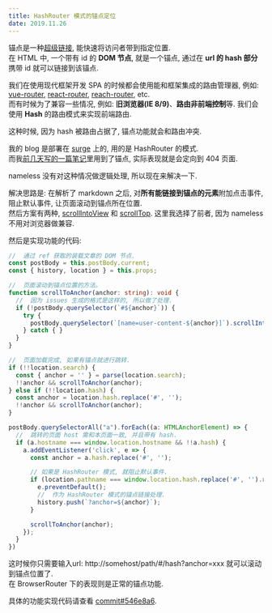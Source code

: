 ```yaml
---
title: HashRouter 模式的锚点定位
date: 2019.11.26
---
```




锚点是一种[超级链接](https://en.wiktionary.org/wiki/Hyperlink), 能快速将访问者带到指定位置.<br>
在 HTML 中, 一个带有 id 的 **DOM 节点**, 就是一个锚点, 通过在 **url 的 hash 部分**携带 id 就可以链接到该锚点.

我们在使用现代框架开发 SPA 的时候都会使用能和框架集成的路由管理器, 例如: [vue-router](https://router.vuejs.org/zh/), [react-router](https://reacttraining.com/react-router/), [reach-router](https://reach.tech/router), etc.<br>
而有时候为了兼容一些情况, 例如: **旧浏览器(IE 8/9)**、**路由非前端控制**等. 我们会使用 **Hash** 的路由模式来实现前端路由.

这种时候, 因为 hash 被路由占据了, 锚点功能就会和路由冲突.

我的 blog 是部署在 [surge](https://surge.sh/) 上的, 用的是 HashRouter 的模式.<br>
而我[前几天写的一篇笔记](9)里用到了锚点, 实际表现就是会定向到 404 页面.

nameless 没有对这种情况做逻辑处理, 所以现在来解决一下.

解决思路是: 在解析了 markdown 之后, 对**所有能链接到锚点的元素**附加点击事件, 阻止默认事件, 让页面滚动到锚点所在位置.<br>
然后方案有两种, [scrollIntoView](https://developer.mozilla.org/zh-CN/docs/Web/API/Element/scrollIntoView) 和 [scrollTop](https://developer.mozilla.org/zh-CN/docs/Web/API/Element/scrollTop). 这里我选择了前者, 因为 nameless 不用对浏览器做兼容.

然后是实现功能的代码:
```typescript
//  通过 ref 获取的装载文章的 DOM 节点.
const postBody = this.postBody.current;
const { history, location } = this.props;

//  页面滚动到锚点位置的方法。
function scrollToAnchor(anchor: string): void {
  //  因为 issues 生成的格式是这样的, 所以做了处理.
  if (!postBody.querySelector(`#${anchor}`)) {
    try {
      postBody.querySelector(`[name=user-content-${anchor}]`).scrollIntoView();
    } catch { }
  }
}

//  页面加载完成, 如果有锚点就进行跳转.
if (!!location.search) {
  const { anchor = '' } = parse(location.search);
  !!anchor && scrollToAnchor(anchor);
} else if (!!location.hash) {
  const anchor = location.hash.replace('#', '');
  !!anchor && scrollToAnchor(anchor);
}

postBody.querySelectorAll("a").forEach((a: HTMLAnchorElement) => {
  //  跳转的页面 host 需和本页面一致, 并且带有 hash.
  if (a.hostname === window.location.hostname && !!a.hash) {
    a.addEventListener('click', e => {
      const anchor = a.hash.replace('#', '');

      // 如果是 HashRouter 模式, 就阻止默认事件.
      if (location.pathname === window.location.hash.replace('#', '').replace(/\?.*/, '')) {
        e.preventDefault();
        //  作为 HashRouter 模式的锚点链接处理.
        history.push(`?anchor=${anchor}`);
      }

      scrollToAnchor(anchor);
    });
  }
})
```
这时候你只需要输入url: http://somehost/path/#/hash?anchor=xxx 就可以滚动到锚点位置了.<br>
在 BrowserRouter 下的表现则是正常的锚点功能.

具体的功能实现代码请查看 [commit#546e8a6](https://github.com/glitchboyl/nameless/commit/546e8a68ef601c4373447204475f96f7a09e45af).
